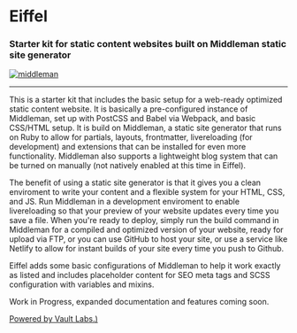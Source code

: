 # Eiffel

### Starter kit for static content websites built on Middleman static site generator

[![middleman](https://badge.fury.io/js/middleman.svg)](https://badge.fury.io/js/middleman)

***

This is a starter kit that includes the basic setup for a web-ready optimized static content website. It is basically a pre-configured instance of Middleman, set up with PostCSS and Babel via Webpack, and basic CSS/HTML setup. It is build on Middleman, a static site generator that runs on Ruby to allow for partials, layouts, frontmatter, livereloading (for development) and extensions that can be installed for even more functionality. Middleman also supports a lightweight blog system that can be turned on manually (not natively enabled at this time in Eiffel).

The benefit of using a static site generator is that it gives you a clean enviroment to write your content and a flexible system for your HTML, CSS, and JS. Run Middleman in a development enviroment to enable livereloading so that your preview of your website updates every time you save a file. When you're ready to deploy, simply run the build command in Middleman for a compiled and optimized version of your website, ready for upload via FTP, or you can use GitHub to host your site, or use a service like Netlify to allow for instant builds of your site every time you push to Github.

Eiffel adds some basic configurations of Middleman to help it work exactly as listed and includes placeholder content for SEO meta tags and SCSS configuration with variables and mixins.

Work in Progress, expanded documentation and features coming soon.


[Powered by Vault Labs.)](https://vaultlabs.co)
